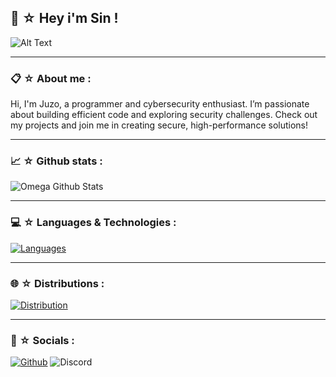 ## 🍜 ☆ Hey i'm Sin !

![Alt Text](https://media1.tenor.com/m/Dv51Sc_uo7IAAAAd/dragon-ball-super-super-hero-beast-gohan.gif)

-----

### 📋 ☆ About me :
Hi, I'm Juzo, a programmer and cybersecurity enthusiast. I’m passionate about building efficient code and exploring security challenges. Check out my projects and join me in creating secure, high-performance solutions!

-----

### 📈 ☆ Github stats : 
![Omega Github Stats](https://github-readme-stats.vercel.app/api?username=siinomega&show=reviews,discussions_started,discussions_answered,prs_merged,prs_merged_percentage&show_icons=true&theme=transparent&text_color=c0deff&title_color=006FEE&icons_color=006FEE&locale=en&custom_title=Sin%27s%20Stats!)

-----

### 💻 ☆ Languages & Technologies :

[![Languages](https://skillicons.dev/icons?i=python,rust)](https://skillicons.dev) <br />

-----

### 🌐 ☆ Distributions :

[![Distribution](https://skillicons.dev/icons?i=windows,mint,kali,ubuntu,debian)](https://skillicons.dev) <br />

-----

### 📲 ☆ Socials :
[![Github](https://img.shields.io/badge/GitHub-100000?style=for-the-badge&logo=github&logoColor=white)](https://github.com/siinomega)
![Discord](https://img.shields.io/badge/Discord-7289DA?style=for-the-badge&logo=discord&logoColor=white)
